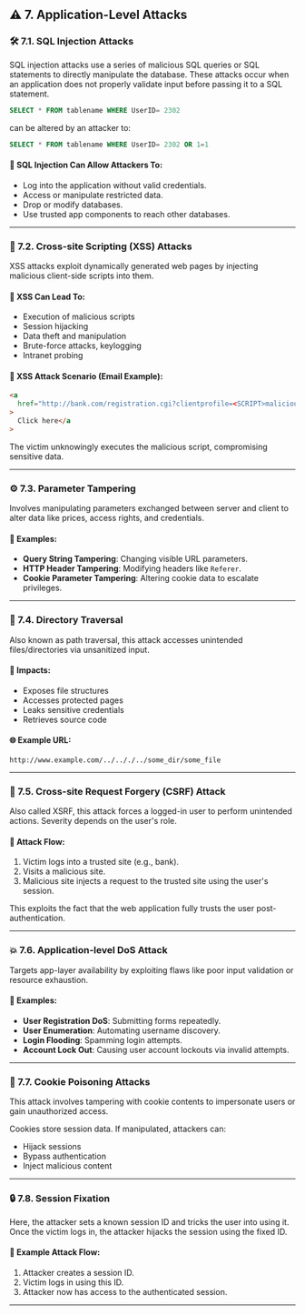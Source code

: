 ## ⚠️ 7. Application-Level Attacks

### 🛠️ 7.1. SQL Injection Attacks

SQL injection attacks use a series of malicious SQL queries or SQL statements to directly manipulate the database. These attacks occur when an application does not properly validate input before passing it to a SQL statement.

```sql
SELECT * FROM tablename WHERE UserID= 2302
```

can be altered by an attacker to:

```sql
SELECT * FROM tablename WHERE UserID= 2302 OR 1=1
```

#### 🧨 SQL Injection Can Allow Attackers To:

- Log into the application without valid credentials.
- Access or manipulate restricted data.
- Drop or modify databases.
- Use trusted app components to reach other databases.

---

### 🧪 7.2. Cross-site Scripting (XSS) Attacks

XSS attacks exploit dynamically generated web pages by injecting malicious client-side scripts into them.

#### 🧨 XSS Can Lead To:

- Execution of malicious scripts
- Session hijacking
- Data theft and manipulation
- Brute-force attacks, keylogging
- Intranet probing

#### 🧵 XSS Attack Scenario (Email Example):

```html
<a
  href="http://bank.com/registration.cgi?clientprofile=<SCRIPT>maliciouscode</SCRIPT>"
>
  Click here</a
>
```

The victim unknowingly executes the malicious script, compromising sensitive data.

---

### ⚙️ 7.3. Parameter Tampering

Involves manipulating parameters exchanged between server and client to alter data like prices, access rights, and credentials.

#### 🧪 Examples:

- **Query String Tampering**: Changing visible URL parameters.
- **HTTP Header Tampering**: Modifying headers like `Referer`.
- **Cookie Parameter Tampering**: Altering cookie data to escalate privileges.

---

### 📂 7.4. Directory Traversal

Also known as path traversal, this attack accesses unintended files/directories via unsanitized input.

#### 🧨 Impacts:

- Exposes file structures
- Accesses protected pages
- Leaks sensitive credentials
- Retrieves source code

#### 🌐 Example URL:

```
http://www.example.com/../.././../some_dir/some_file
```

---

### 🔁 7.5. Cross-site Request Forgery (CSRF) Attack

Also called XSRF, this attack forces a logged-in user to perform unintended actions. Severity depends on the user's role.

#### 🧪 Attack Flow:

1. Victim logs into a trusted site (e.g., bank).
2. Visits a malicious site.
3. Malicious site injects a request to the trusted site using the user's session.

This exploits the fact that the web application fully trusts the user post-authentication.

---

### 💥 7.6. Application-level DoS Attack

Targets app-layer availability by exploiting flaws like poor input validation or resource exhaustion.

#### 🧨 Examples:

- **User Registration DoS**: Submitting forms repeatedly.
- **User Enumeration**: Automating username discovery.
- **Login Flooding**: Spamming login attempts.
- **Account Lock Out**: Causing user account lockouts via invalid attempts.

---

### 🍪 7.7. Cookie Poisoning Attacks

This attack involves tampering with cookie contents to impersonate users or gain unauthorized access.

Cookies store session data. If manipulated, attackers can:

- Hijack sessions
- Bypass authentication
- Inject malicious content

---

### 🔒 7.8. Session Fixation

Here, the attacker sets a known session ID and tricks the user into using it. Once the victim logs in, the attacker hijacks the session using the fixed ID.

#### 🔐 Example Attack Flow:

1. Attacker creates a session ID.
2. Victim logs in using this ID.
3. Attacker now has access to the authenticated session.

---
